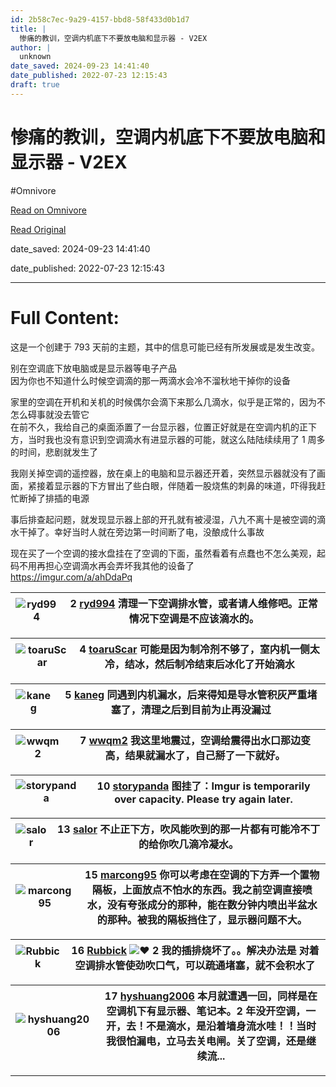 ```yaml
---
id: 2b58c7ec-9a29-4157-bbd8-58f433d0b1d7
title: |
  惨痛的教训，空调内机底下不要放电脑和显示器 - V2EX
author: |
  unknown
date_saved: 2024-09-23 14:41:40
date_published: 2022-07-23 12:15:43
draft: true
---
```


# 惨痛的教训，空调内机底下不要放电脑和显示器 - V2EX
#Omnivore

[Read on Omnivore](https://omnivore.app/me/v-2-ex-19220307899)

[Read Original](https://v2ex.com/t/868283)

date_saved: 2024-09-23 14:41:40

date_published: 2022-07-23 12:15:43

--- 

# Full Content: 

这是一个创建于 793 天前的主题，其中的信息可能已经有所发展或是发生改变。

别在空调底下放电脑或是显示器等电子产品  
因为你也不知道什么时候空调滴的那一两滴水会冷不溜秋地干掉你的设备

家里的空调在开机和关机的时候偶尔会滴下来那么几滴水，似乎是正常的，因为不怎么碍事就没去管它  
在前不久，我给自己的桌面添置了一台显示器，位置正好就是在空调内机的正下方，当时我也没有意识到空调滴水有进显示器的可能，就这么陆陆续续用了 1 周多的时间，悲剧就发生了

我刚关掉空调的遥控器，放在桌上的电脑和显示器还开着，突然显示器就没有了画面，紧接着显示器的下方冒出了些白眼，伴随着一股烧焦的刺鼻的味道，吓得我赶忙断掉了排插的电源

事后排查起问题，就发现显示器上部的开孔就有被浸湿，八九不离十是被空调的滴水干掉了。幸好当时人就在旁边第一时间断了电，没酿成什么事故

现在买了一个空调的接水盘挂在了空调的下面，虽然看着有点蠢也不怎么美观，起码不用再担心空调滴水再会弄坏我其他的设备了  
<https://imgur.com/a/ahDdaPq>

| ![ryd994](https://proxy-prod.omnivore-image-cache.app/0x0,s_wrtP5J6BetlGBSDnuVA5mFWd-Jtc2DWZHlRvdHTve8/https://cdn.v2ex.com/avatar/21e8/1ce5/69677_normal.png?m=1687414824) | 2 **[ryd994](https://v2ex.com/member/ryd994)** 清理一下空调排水管，或者请人维修吧。正常情况下空调是不应该滴水的。 |
| --------------------------------------------------------------------------------------------------------------------------------------------------------------------------- | -------------------------------------------------------------------------------- |

| ![toaruScar](https://proxy-prod.omnivore-image-cache.app/0x0,sfdO_KTlxxnVXnMjJ0_6o910XslrwiE4jwRtGx85MQPw/https://cdn.v2ex.com/gravatar/a02a2d80d7ab09138979f497f7401500?s=48&d=retro) | 4 **[toaruScar](https://v2ex.com/member/toaruScar)** 可能是因为制冷剂不够了，室内机一侧太冷，结冰，然后制冷结束后冰化了开始滴水 |
| -------------------------------------------------------------------------------------------------------------------------------------------------------------------------------------- | ------------------------------------------------------------------------------------------ |

| ![kaneg](https://proxy-prod.omnivore-image-cache.app/0x0,sVkv9ZCfXZjHDdMskGat2w2A2uuVvJgujQkkX816xCzc/https://cdn.v2ex.com/gravatar/7fe2148fc859f2f28c2b4ba0b1940d10?s=48&d=retro) | 5 **[kaneg](https://v2ex.com/member/kaneg)** 同遇到内机漏水，后来得知是导水管积灰严重堵塞了，清理之后到目前为止再没漏过 |
| ---------------------------------------------------------------------------------------------------------------------------------------------------------------------------------- | ---------------------------------------------------------------------------------- |

| ![wwqm2](https://proxy-prod.omnivore-image-cache.app/0x0,sNXkoP3eC4kw663nsAslaIomrnARjQz-4ByNxsFz4tsM/https://cdn.v2ex.com/gravatar/9951cdb32a9eaaf2cee80fd6d28b2bad?s=48&d=retro) | 7 **[wwqm2](https://v2ex.com/member/wwqm2)** 我这里地震过，空调给震得出水口那边变高，结果就漏水了，自己掰了一下就好。 |
| ---------------------------------------------------------------------------------------------------------------------------------------------------------------------------------- | --------------------------------------------------------------------------------- |

| ![storypanda](https://proxy-prod.omnivore-image-cache.app/0x0,sv9cjNoQa2ChHVmwCGVa87ZLIHniZjFJrTqOxjWTHBKk/https://cdn.v2ex.com/gravatar/32fa328dd514f5f9771cdaafbdba2575?s=48&d=retro) | 10 **[storypanda](https://v2ex.com/member/storypanda)** 图挂了：Imgur is temporarily over capacity. Please try again later. |
| --------------------------------------------------------------------------------------------------------------------------------------------------------------------------------------- | ----------------------------------------------------------------------------------------------------------------------- |

| ![salor](https://proxy-prod.omnivore-image-cache.app/0x0,sEKdTwyu3BxwwdjLZARhTQa_BulHROArD7ZGmeXKJS5c/https://cdn.v2ex.com/avatar/f14f/238e/470060_normal.png?m=1660360870) | 13 **[salor](https://v2ex.com/member/salor)** 不止正下方，吹风能吹到的那一片都有可能冷不丁的给你吹几滴冷凝水。 |
| --------------------------------------------------------------------------------------------------------------------------------------------------------------------------- | ------------------------------------------------------------------------------ |

| ![marcong95](https://proxy-prod.omnivore-image-cache.app/0x0,sHU7gH_aEvn5txyeUZfooi0hgC-0ULrGFyG4qXsQ8LL4/https://cdn.v2ex.com/avatar/b6e5/391b/65410_normal.png?m=1686809368) | 15 **[marcong95](https://v2ex.com/member/marcong95)** 你可以考虑在空调的下方弄一个置物隔板，上面放点不怕水的东西。我之前空调直接喷水，没有夸张成分的那种，能在数分钟内喷出半盆水的那种。被我的隔板挡住了，显示器问题不大。 |
| ------------------------------------------------------------------------------------------------------------------------------------------------------------------------------ | ---------------------------------------------------------------------------------------------------------------------------------------- |

| ![Rubbick](https://proxy-prod.omnivore-image-cache.app/0x0,s8JZW7GgtHMaDND9IJXml_UTgcV78HA6JDl0bYqcP42M/https://cdn.v2ex.com/avatar/5f47/7f23/326198_normal.png?m=1605079398) | 16 **[Rubbick](https://v2ex.com/member/Rubbick)** ![❤️](https://proxy-prod.omnivore-image-cache.app/14x0,shrvBaxPPZBT09lrHhhthIsOzLzgpzqqp4Ilhb3ALWr0/https://v2ex.com/static/img/heart_neue_red.png?v=16ec2dd0a880be6edda1e4a2e35754b3) 2 我的插排烧坏了。。解决办法是 对着空调排水管使劲吹口气，可以疏通堵塞，就不会积水了 |
| ----------------------------------------------------------------------------------------------------------------------------------------------------------------------------- | ------------------------------------------------------------------------------------------------------------------------------------------------------------------------------------------------------------------------------------------------------------------------------------ |

| ![hyshuang2006](https://proxy-prod.omnivore-image-cache.app/0x0,syV86eVpHhS63cQPQmZBZCG8CsiUuujWKQzoDjYkqOMA/https://cdn.v2ex.com/avatar/4050/7b8a/167335_normal.png?m=1638973003) | 17 **[hyshuang2006](https://v2ex.com/member/hyshuang2006)** 本月就遭遇一回，同样是在空调机下有显示器、笔记本。2 年没开空调，一开，去！不是滴水，是沿着墙身流水哇！！当时我很怕漏电，立马去关电闸。关了空调，还是继续流... |
| ---------------------------------------------------------------------------------------------------------------------------------------------------------------------------------- | --------------------------------------------------------------------------------------------------------------------------------------------- |

---

